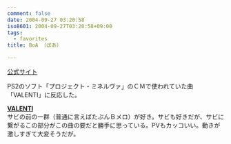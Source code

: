 ```yaml
---
comment: false
date: 2004-09-27 03:20:58
iso8601: 2004-09-27T03:20:58+09:00
tags:
  - favorites
title: BoA （ぼあ）

---
```


<div class="entry-body">
  <p><a href="http://avex.jp/boa/">公式サイト</a></p>

  <p>PS2のソフト「プロジェクト・ミネルヴァ」のＣＭで使われていた曲「VALENTI」に反応した。</p>

  <p><strong><a href="http://www.amazon.co.jp/exec/obidos/ASIN/B000067JL2/nqounet-22/ref=nosim/" name="amazletlink" id="amazletlink">VALENTI</a></strong><br />
    サビの前の一群（普通に言えばたぶんＢメロ）が好き。サビも好きだが、サビに繋がるこの部分がこの曲の要だと勝手に思っている。PVもカッコいい。動きが激しすぎて大変そうだが。</p>
</div>
